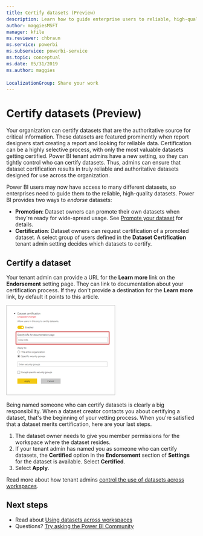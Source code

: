 ```yaml
---
title: Certify datasets (Preview)
description: Learn how to guide enterprise users to reliable, high-quality datasets.
author: maggiesMSFT
manager: kfile
ms.reviewer: chbraun
ms.service: powerbi
ms.subservice: powerbi-service
ms.topic: conceptual
ms.date: 05/31/2019
ms.author: maggies

LocalizationGroup: Share your work
---
```

# Certify datasets (Preview)

Your organization can certify datasets that are the authoritative source for critical information. These datasets are featured prominently when report designers start creating a report and looking for reliable data. Certification can be a highly selective process, with only the most valuable datasets getting certified. Power BI tenant admins have a new setting, so they can tightly control who can certify datasets. Thus, admins can ensure that dataset certification results in truly reliable and authoritative datasets designed for use across the organization.

Power BI users may now have access to many different datasets, so enterprises need to guide them to the reliable, high-quality datasets. Power BI provides two ways to *endorse* datasets:

- **Promotion**: Dataset owners can promote their own datasets when they're ready for wide-spread usage. See [Promote your dataset](service-datasets-promote.md) for details. 
- **Certification**: Dataset owners can request certification of a promoted dataset. A select group of users defined in the **Dataset Certification** tenant admin setting decides which datasets to certify.

## Certify a dataset

Your tenant admin can provide a URL for the **Learn more** link on the **Endorsement** setting page.  They can link to documentation about your certification process. If they don't provide a destination for the **Learn more** link, by default it points to this article.

![Dataset certification Learn more](media/service-datasets-certify-promote/power-bi-dataset-learn-more-certification.png)

Being named someone who can certify datasets is clearly a big responsibility. When a dataset creator contacts you about certifying a dataset, that's the beginning of your vetting process. When you're satisfied that a dataset merits certification, here are your last steps.

1. The dataset owner needs to give you member permissions for the workspace where the dataset resides.
1. If your tenant admin has named you as someone who can certify datasets, the **Certified** option in the **Endorsement** section of **Settings** for the dataset is available. Select **Certified**.
1. Select **Apply**.

Read more about how tenant admins [control the use of datasets across workspaces](service-datasets-admin-across-workspaces.md).

## Next steps

* Read about [Using datasets across workspaces](service-datasets-across-workspaces.md)
* Questions? [Try asking the Power BI Community](http://community.powerbi.com/)
